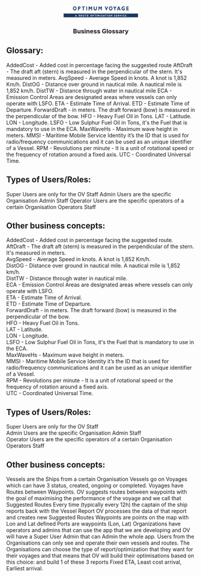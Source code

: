 <p align="center">
  <a href="" rel="noopener">
 <img width=200px src="src/client/assets/images/Logo.png" alt="Optimum Voyage logo"></a>
</p>

<h3 align="center">Business Glossary</h3>

## Glossary:

AddedCost - Added cost in percentage facing the suggested route AftDraft - The
draft aft (stern) is measured in the perpendicular of the stern. It's measured
in meters. AvgSpeed - Average Speed in knots. A knot is 1,852 Km/h. DistOG -
Distance over ground in nautical mile. A nautical mile is 1,852 km/h. DistTW -
Distance through water in nautical mile ECA - Emission Control Areas are
designated areas where vessels can only operate with LSFO. ETA - Estimate Time
of Arrival. ETD - Estimate Time of Departure. ForwardDraft - in meters. The
draft forward (bow) is measured in the perpendicular of the bow. HFO - Heavy
Fuel Oil in Tons. LAT - Latitude. LON - Longitude. LSFO - Low Sulphur Fuel Oil
in Tons, it's the Fuel that is mandatory to use in the ECA. MaxWaveHs - Maximum
wave height in meters. MMSI - Maritime Mobile Service Identity it’s the ID that
is used for radio/frequency communications and it can be used as an unique
identifier of a Vessel. RPM - Revolutions per minute - It is a unit of
rotational speed or the frequency of rotation around a fixed axis. UTC -
Coordinated Universal Time.

## Types of Users/Roles:

Super Users are only for the OV Staff Admin Users are the specific Organisation
Admin Staff Operator Users are the specific operators of a certain Organisation
Operators Staff

## Other business concepts:

AddedCost - Added cost in percentage facing the suggested route.<br> AftDraft -
The draft aft (stern) is measured in the perpendicular of the stern. It's
measured in meters. <br> AvgSpeed - Average Speed in knots. A knot is 1,852
Km/h.<br> DistOG - Distance over ground in nautical mile. A nautical mile is
1,852 km/h.<br> DistTW - Distance through water in nautical mile.<br> ECA -
Emission Control Areas are designated areas where vessels can only operate with
LSFO.<br> ETA - Estimate Time of Arrival.<br> ETD - Estimate Time of
Departure.<br> ForwardDraft - in meters. The draft forward (bow) is measured in
the perpendicular of the bow.<br> HFO - Heavy Fuel Oil in Tons.<br> LAT -
Latitude.<br> LON - Longitude.<br> LSFO - Low Sulphur Fuel Oil in Tons, it's the
Fuel that is mandatory to use in the ECA.<br> MaxWaveHs - Maximum wave height in
meters.<br> MMSI - Maritime Mobile Service Identity it’s the ID that is used for
radio/frequency communications and it can be used as an unique identifier of a
Vessel.<br> RPM - Revolutions per minute - It is a unit of rotational speed or
the frequency of rotation around a fixed axis.<br> UTC - Coordinated Universal
Time.<br>

## Types of Users/Roles:

Super Users are only for the OV Staff<br> Admin Users are the specific
Organisation Admin Staff<br> Operator Users are the specific operators of a
certain Organisation Operators Staff<br>

## Other business concepts:

Vessels are the Ships from a certain Organisation Vessels go on Voyages which
can have 3 status, created, ongoing or completed. Voyages have Routes between
Waypoints. OV suggests routes between waypoints with the goal of maximising the
performance of the voyage and we call that Suggested Routes Every time
(typically every 12h) the captain of the ship reports back with the Vessel
Report OV processes the data of that report and creates new Suggested Routes
Waypoints are points on the map with Lon and Lat defined Ports are waypoints
(Lon, Lat) Organizations have operators and admins that can use the app that we
are developing and OV will have a Super User Admin that can Admin the whole app.
Users from the Organisations can only see and operate their own vessels and
routes. The Organisations can choose the type of report/optimization that they
want for their voyages and that means that OV will build their optimisations
based on this choice: and build 1 of these 3 reports Fixed ETA, Least cost
arrival, Earliest arrival.
